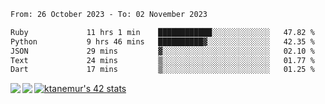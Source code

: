 <!--START_SECTION:waka-->

```txt
From: 26 October 2023 - To: 02 November 2023

Ruby             11 hrs 1 min    ████████████░░░░░░░░░░░░░   47.82 %
Python           9 hrs 46 mins   ██████████▓░░░░░░░░░░░░░░   42.35 %
JSON             29 mins         ▓░░░░░░░░░░░░░░░░░░░░░░░░   02.10 %
Text             24 mins         ▒░░░░░░░░░░░░░░░░░░░░░░░░   01.77 %
Dart             17 mins         ▒░░░░░░░░░░░░░░░░░░░░░░░░   01.25 %
```

<!--END_SECTION:waka-->
<a href="https://github.com/anuraghazra/github-readme-stats">
  <img align="left" src="https://github-readme-stats.vercel.app/api?username=Tanesan&count_private=true&show_icons=true" />
<img align="left" src="https://github-readme-stats.vercel.app/api/top-langs/?username=Tanesan" />
</a>

[![ktanemur's 42 stats](https://badge42.vercel.app/api/v2/cl1wslf6s002109l771rng2w8/stats?cursusId=21&coalitionId=62)](https://github.com/JaeSeoKim/badge42)
